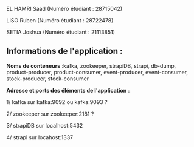 EL HAMRI Saad (Numéro étudiant : 28715042)

LISO Ruben (Numéro étudiant : 28722478)

SETIA Joshua (Numéro étudiant : 21113851)

## Informations de l'application :

**Noms de conteneurs** :kafka, zookeeper, strapiDB, strapi, db-dump, product-producer, product-consumer, event-producer, event-consumer, stock-producer, stock-consumer

**Adresse et ports des éléments de l'application** :

1/ kafka sur kafka:9092 ou kafka:9093 ?

2/ zookeeper sur zookeeper:2181 ?

3/ strapiDB sur localhost:5432

4/ strapi sur locahost:1337
